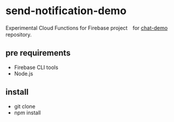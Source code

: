 # send-notification-demo

Experimental Cloud Functions for Firebase project　for [chat-demo](https://github.com/ykokw/chat-demo) repository.

## pre requirements

- Firebase CLI tools
- Node.js

## install

- git clone
- npm install
